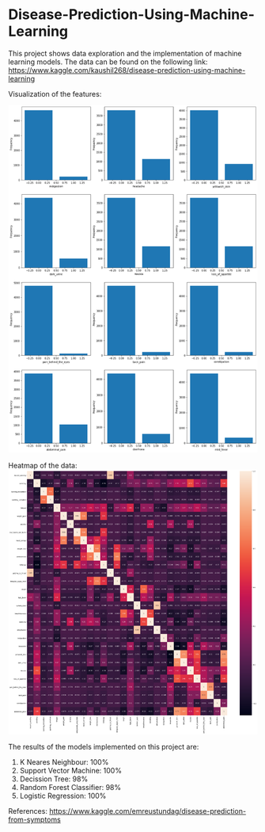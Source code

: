 # Disease-Prediction-Using-Machine-Learning
This project shows data exploration and the implementation of machine learning models.
The data can be found on the following link:
https://www.kaggle.com/kaushil268/disease-prediction-using-machine-learning

Visualization of the features:

![](https://github.com/fabio4520/Disease-Prediction-Using-Machine-Learning/blob/master/images/featureVisualization.png)

Heatmap of the data:
![](https://github.com/fabio4520/Disease-Prediction-Using-Machine-Learning/blob/master/images/correlationHeatmap.png)

The results of the models implemented on this project are:
1. K Neares Neighbour: 100%
2. Support Vector Machine: 100%
3. Decission Tree: 98%
4. Random Forest Classifier: 98%
5. Logistic Regression: 100%

References:
https://www.kaggle.com/emreustundag/disease-prediction-from-symptoms
